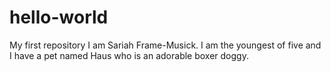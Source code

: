 # hello-world
My first repository
I am Sariah Frame-Musick. I am the youngest of five and I have a pet named Haus who is an adorable boxer doggy. 
